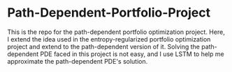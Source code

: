 # Path-Dependent-Portfolio-Project
This is the repo for the path-dependent portfolio optimization project. Here, I extend the idea used in the entropy-regularized portfolio optimization project and extend to the path-dependent version of it. Solving the path-dependent PDE faced in this project is 
not easy, and I use LSTM to help me approximate the path-dependent PDE's solution.
